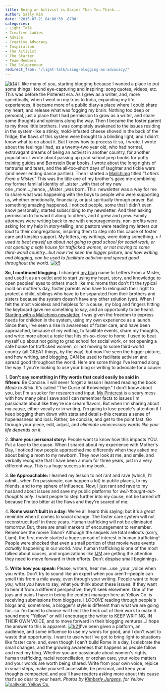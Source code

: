 ```yaml
---
title: Being an Activist is Easier Than You Think...
author: Sally Kim
date: '2015-07-21 04:00:30 -0700'
categories:
- Light Talk
- Creative Ladies
- Advice
- Creative Advocacy
- Inspiration
- The Activist
- The Starter
- Team Members
- The Solopreneur
redirect_from: "/light-talk/using-blogging-as-advocacy/"
---
```


[![k14](http://yellowconference.com/wp-content/uploads/2015/07/k14.jpg)](http://yellowconference.com/wp-content/uploads/2015/07/k14.jpg) I, like many of you, starting blogging because I wanted a place to put some things I found eye-capturing and inspiring: song quotes, videos, etc. This was before the Pinterest era. As I grew as a writer, and, more specifically, when I went on my trips to India, expanding my life experiences, it became more of a public diary-a place where I could share my heart, and release what was fogging my brain. Nothing too deep or personal, just a place that I had permission to grow as a writer, and share some thoughts and opinions along the way. Then I became the foster parent to my three little brothers. I was completely awakened to the issues residing in the system-like a stinky, mold-infested cheese shoved in the back of the fridge; the flaws of this system were brought to a blinding light, and I didn't know what to do about it. But I knew how to process it: so, I wrote. I wrote about the feelings I had, as a twenty-two year old, who had normal, extravagant dreams of being an activist in another country, for another population. I wrote about passing up grad school prep books for potty training guides and Bernstein Bear books. I wrote about the long nights of tantrums and tears, and the all-too-short days of laughter and tickle wars (and never ending dance parties). Then I started a [Mailchimp](http://mailchimp.com/?pid=GAW&source=website&gclid=Cj0KEQjw_YKtBRC7zZjFp8bF_foBEiQAfyigc1kNy1gOsLfSisVpswzUiEarHJQ0dWj2RZ4BH8P0LY4aAlSJ8P8HAQ) titled _"Letters From a Mister."_ This was the title one of my brother's gave me-combining my former familial identity of _sister _with that of my new one _mom..._hence, _Mister _was born. This  newsletter was a way for me to share what was happening with the boys to people who were supporting us, whether emotionally, financially, or just spiritually through prayer. But something amazing happened. I noticed people, some that I didn't even know personally, started subscribing to my newsletter. And then asking permission to forward it along to others, and it grew and grew. Family attorneys were writing back to me with encouragements, non-profits were asking for my help in story-telling, and pastors were reading my letters _out loud_ to their congregations, inspiring them to step into this cause of foster care and kinship support. My letters, my writings, were doing something. > _I used to beat myself up about not going to grad school for social work, or not opening a safe house for trafficked women, or not moving to some third-world country...but now I've seen the bigger picture, and how writing, and blogging, can be used to facilitate activism and spread good throughout the world._ [![k5](http://yellowconference.com/wp-content/uploads/2015/07/k5.jpg)](http://yellowconference.com/wp-content/uploads/2015/07/k5.jpg)

**So, I continued blogging.** I changed [my blog](http://lettersfromamister.tumblr.com/) name to Letters From a Mister, and used it as an outlet and to start using my heart, story, and knowledge to open peoples' eyes to others much like me: moms that don't fit the typical mold on mother's day, foster parents who have to relinquish their right to protect a child, siblings who have to be separated from their brothers and sisters because the system doesn't have any other solution (yet). When I felt the most voiceless and helpless for a cause, my blog and fingers hitting the keyboard gave me something to say, and an opportunity to be heard. [Starting with a Mailchimp newsletter](http://mailchimp.com/?pid=GAW&source=website&gclid=Cj0KEQjw_YKtBRC7zZjFp8bF_foBEiQAfyigc1kNy1gOsLfSisVpswzUiEarHJQ0dWj2RZ4BH8P0LY4aAlSJ8P8HAQ), I was given the freedom to express needs for children in the system, using my own experience as a launch. Since then, I've seen a rise in awareness of foster care, and have been approached, because of my writing, to facilitate events, share my thoughts, and write more about a topic that hits oh-so-close to home. I used to beat myself up about not going to grad school for social work, or not opening a safe house for trafficked women, or not moving to some third-world country (all GREAT things, by the way)-but now I've seen the bigger picture, and how writing, and blogging, CAN be used to facilitate activism and spread good throughout the world. Here are some things I've learned along the way if you're looking to use your blog or writing to advocate for a cause:

1\. **Don't say something in fifty words that could easily be said in fifteen:** Be Concise. I will never forget a lesson I learned reading the book _Made to Stick_. It's called "The Curse of Knowledge." I don't know about you, but I'm a sucker for research and input. [My Pinterest](https://www.pinterest.com/mistersally/) is a scary mess with how many pins I save and I can remember facts to issues I'm passionate about like they're ice cream flavors. But when I'm sharing about my cause, either vocally or in writing, I'm going to lose people's attention if I keep bogging them down with stats and details-this creates a sense of hopelessness and loss. Rather, be concise, and get to the point fast. Go through your piece, edit, adjust, and _eliminate unnecessary words like your life depends on it._

2\. **Share your personal story:** People want to know how this impacts YOU. Put a face to the cause. When I shared about my experience with Mother's Day, I noticed how people approached me differently when they asked me about being a mom to my newborn. They now look at me, and smile, and verbally recognize that I have been a mom for three years, just in a very different way. This is a huge success in my book.

3\. **Be Approachable:** I learned my lesson to not rant and rave (which, I'll admit...when I'm passionate, can happen a lot) in public places, to my friends, and to my sphere of influence. Now, I just rant and rave to my husband about issues and save my public platforms for _well-thought-out-thoughts only_. I want people to step further into my cause, not be turned off because I'm too bitter at the flaws and they're scared of me.

4\. **Rome wasn't built in a day:** We've all heard this saying; but it's a _great_ reminder when it comes to social change. The foster care system will not reconstruct itself in three years. Human trafficking will not be eliminated tomorrow. But, there are small markers of encouragement to remember. Remember the movie _Taken_? Although the sequels are total sellouts (sorry, Liam), the first movie started a huge spread of interest in human trafficking! People were shocked that even a small portion of that movie were events _actually_ happening in our world. Now, human trafficking is one of the most talked about causes, and organizations like [IJM](https://www.ijm.org/) are getting the attention they need to move forward in their efforts. Don't despise small beginnings.

 5\. **Write how you speak:** Please, writers, hear me...use _your _voice when you write. Don't try to sound like an expert when you aren't--people can smell this from a mile away, even through your writing. People want to hear _you,_ what _you_ have to say, what _you_ think about these issues. If they want to hear it from a different perspective, they'll seek elsewhere. One of the joys and pains I have in being the content manager here at Yellow Co. is receiving submissions from bloggers. I _LOOOVE_ reading through people's blogs and, sometimes, a blogger's style is different than what we are going for...so I'm faced to choose-will I edit the heck out of their work to make it sound more "Yellow" or will I encourage the writer to KEEP WRITING, IN THEIR OWN VOICE, and to move forward in their blogging ventures...I hope the answer to this is apparent. [![k21](http://yellowconference.com/wp-content/uploads/2015/07/k21.jpg)](http://yellowconference.com/wp-content/uploads/2015/07/k21.jpg)I've been given a platform, an audience, and some influence to use my words for good, and I don't want to waste that opportunity. I want to use what I've got to bring light to situations like foster care, and, even though I can't build Rome in a day, I celebrate the small changes, and the growing awareness that happens as people follow and read my blog. Whether you are passionate about women's rights, human trafficking, racial reconciliation, or orphan care, your voice matters and your words are worth being shared. Write from your own voice, rejoice in small steps, make yourself accessible, be personal, and keep your thoughts compacted, and you'll have readers asking more about this cause that's so dear to your heart. _Photos by [Kimberly Jurgens,](http://eclecticstateofmind.com/) for Yellow_ [![sallykim Yellow Co. ](http://yellowconference.com/wp-content/uploads/2015/07/sallykim.jpg)](http://lettersfromamister.tumblr.com/)
